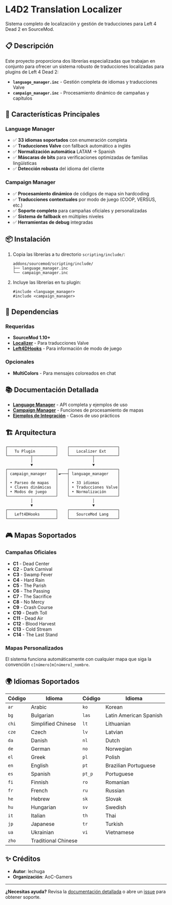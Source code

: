 # L4D2 Translation Localizer

Sistema completo de localización y gestión de traducciones para Left 4 Dead 2 en SourceMod.

## 📋 Descripción

Este proyecto proporciona dos librerías especializadas que trabajan en conjunto para ofrecer un sistema robusto de traducciones localizadas para plugins de Left 4 Dead 2:

- **`language_manager.inc`** - Gestión completa de idiomas y traducciones Valve
- **`campaign_manager.inc`** - Procesamiento dinámico de campañas y capítulos

## 🚀 Características Principales

### Language Manager
- ✅ **33 idiomas soportados** con enumeración completa
- ✅ **Traducciones Valve** con fallback automático a inglés
- ✅ **Normalización automática** LATAM → Spanish
- ✅ **Máscaras de bits** para verificaciones optimizadas de familias lingüísticas
- ✅ **Detección robusta** del idioma del cliente

### Campaign Manager  
- ✅ **Procesamiento dinámico** de códigos de mapa sin hardcoding
- ✅ **Traducciones contextuales** por modo de juego (COOP, VERSUS, etc.)
- ✅ **Soporte completo** para campañas oficiales y personalizadas
- ✅ **Sistema de fallback** en múltiples niveles
- ✅ **Herramientas de debug** integradas

## 📦 Instalación

1. Copia las librerías a tu directorio `scripting/include/`:
   ```
   addons/sourcemod/scripting/include/
   ├── language_manager.inc
   └── campaign_manager.inc
   ```

2. Incluye las librerías en tu plugin:
   ```sourcepawn
   #include <language_manager>
   #include <campaign_manager>
   ```

## 🔧 Dependencias

### Requeridas
- **SourceMod 1.10+**
- **[Localizer](https://github.com/Kxnrl/sm-ext-LocalizationEx)** - Para traducciones Valve
- **[Left4DHooks](https://github.com/SilvDev/Left4DHooks)** - Para información de modo de juego

### Opcionales
- **MultiColors** - Para mensajes coloreados en chat

## 📚 Documentación Detallada

- **[Language Manager](docs/language_manager.md)** - API completa y ejemplos de uso
- **[Campaign Manager](docs/campaign_manager.md)** - Funciones de procesamiento de mapas
- **[Ejemplos de Integración](docs/examples.md)** - Casos de uso prácticos

## 🏗️ Arquitectura

```
┌─────────────────────┐    ┌─────────────────────┐
│   Tu Plugin         │    │   Localizer Ext     │
└──────────┬──────────┘    └──────────┬──────────┘
           │                          │
           ▼                          ▼
┌─────────────────────┐    ┌─────────────────────┐
│ campaign_manager    │◄───┤ language_manager    │
│                     │    │                     │
│ • Parseo de mapas   │    │ • 33 idiomas        │
│ • Claves dinámicas  │    │ • Traducciones Valve│
│ • Modos de juego    │    │ • Normalización     │
└─────────────────────┘    └─────────────────────┘
           │                          │
           ▼                          ▼
┌─────────────────────┐    ┌─────────────────────┐
│   Left4DHooks       │    │   SourceMod Lang    │
└─────────────────────┘    └─────────────────────┘
```

## 🎮 Mapas Soportados

### Campañas Oficiales
- **C1** - Dead Center
- **C2** - Dark Carnival  
- **C3** - Swamp Fever
- **C4** - Hard Rain
- **C5** - The Parish
- **C6** - The Passing
- **C7** - The Sacrifice
- **C8** - No Mercy
- **C9** - Crash Course
- **C10** - Death Toll
- **C11** - Dead Air
- **C12** - Blood Harvest
- **C13** - Cold Stream
- **C14** - The Last Stand

### Mapas Personalizados
El sistema funciona automáticamente con cualquier mapa que siga la convención `c[número]m[número]_nombre`.

## 🌍 Idiomas Soportados

| Código | Idioma | Código | Idioma |
|--------|--------|--------|--------|
| `ar` | Arabic | `ko` | Korean |
| `bg` | Bulgarian | `las` | Latin American Spanish |
| `chi` | Simplified Chinese | `lt` | Lithuanian |
| `cze` | Czech | `lv` | Latvian |
| `da` | Danish | `nl` | Dutch |
| `de` | German | `no` | Norwegian |
| `el` | Greek | `pl` | Polish |
| `en` | English | `pt` | Brazilian Portuguese |
| `es` | Spanish | `pt_p` | Portuguese |
| `fi` | Finnish | `ro` | Romanian |
| `fr` | French | `ru` | Russian |
| `he` | Hebrew | `sk` | Slovak |
| `hu` | Hungarian | `sv` | Swedish |
| `it` | Italian | `th` | Thai |
| `jp` | Japanese | `tr` | Turkish |
| `ua` | Ukrainian | `vi` | Vietnamese |
| `zho` | Traditional Chinese | | |

## ✨ Créditos

- **Autor**: lechuga
- **Organización**: AoC-Gamers

---

**¿Necesitas ayuda?** Revisa la [documentación detallada](docs/) o abre un [issue](https://github.com/AoC-Gamers/l4d2-translation-localizer/issues) para obtener soporte.
